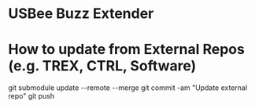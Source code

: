 # USBee Buzz Extender

# How to update from External Repos (e.g. TREX, CTRL, Software)

git submodule update --remote --merge
git commit -am "Update external repo"
git push